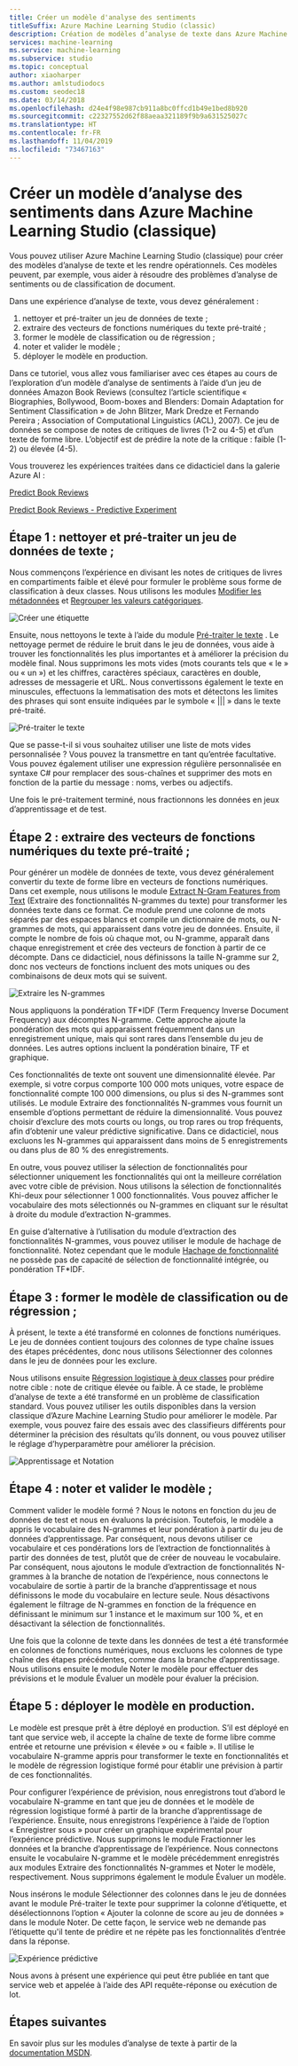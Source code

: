 ```yaml
---
title: Créer un modèle d'analyse des sentiments
titleSuffix: Azure Machine Learning Studio (classic)
description: Création de modèles d’analyse de texte dans Azure Machine Learning Studio (classique) à l’aide de modules pour le pré-traitement de texte, les N-grammes ou le hachage de fonction
services: machine-learning
ms.service: machine-learning
ms.subservice: studio
ms.topic: conceptual
author: xiaoharper
ms.author: amlstudiodocs
ms.custom: seodec18
ms.date: 03/14/2018
ms.openlocfilehash: d24e4f98e987cb911a8bc0ffcd1b49e1bed8b920
ms.sourcegitcommit: c22327552d62f88aeaa321189f9b9a631525027c
ms.translationtype: HT
ms.contentlocale: fr-FR
ms.lasthandoff: 11/04/2019
ms.locfileid: "73467163"
---
```

# <a name="create-a-sentiment-analysis-model-in-azure-machine-learning-studio-classic"></a>Créer un modèle d’analyse des sentiments dans Azure Machine Learning Studio (classique)

Vous pouvez utiliser Azure Machine Learning Studio (classique) pour créer des modèles d’analyse de texte et les rendre opérationnels. Ces modèles peuvent, par exemple, vous aider à résoudre des problèmes d’analyse de sentiments ou de classification de document.

Dans une expérience d’analyse de texte, vous devez généralement :

1. nettoyer et pré-traiter un jeu de données de texte ;
2. extraire des vecteurs de fonctions numériques du texte pré-traité ;
3. former le modèle de classification ou de régression ;
4. noter et valider le modèle ;
5. déployer le modèle en production.

Dans ce tutoriel, vous allez vous familiariser avec ces étapes au cours de l’exploration d’un modèle d’analyse de sentiments à l’aide d’un jeu de données Amazon Book Reviews (consultez l’article scientifique « Biographies, Bollywood, Boom-boxes and Blenders: Domain Adaptation for Sentiment Classification » de John Blitzer, Mark Dredze et Fernando Pereira ; Association of Computational Linguistics (ACL), 2007). Ce jeu de données se compose de notes de critiques de livres (1-2 ou 4-5) et d’un texte de forme libre. L’objectif est de prédire la note de la critique : faible (1-2) ou élevée (4-5).

Vous trouverez les expériences traitées dans ce didacticiel dans la galerie Azure AI :

[Predict Book Reviews](https://gallery.azure.ai/Experiment/Predict-Book-Reviews-1)

[Predict Book Reviews - Predictive Experiment](https://gallery.azure.ai/Experiment/Predict-Book-Reviews-Predictive-Experiment-1)

## <a name="step-1-clean-and-preprocess-text-dataset"></a>Étape 1 : nettoyer et pré-traiter un jeu de données de texte ;
Nous commençons l’expérience en divisant les notes de critiques de livres en compartiments faible et élevé pour formuler le problème sous forme de classification à deux classes. Nous utilisons les modules [Modifier les métadonnées](https://msdn.microsoft.com/library/azure/dn905986.aspx) et [Regrouper les valeurs catégoriques](https://msdn.microsoft.com/library/azure/dn906014.aspx).

![Créer une étiquette](./media/text-analytics-module-tutorial/create-label.png)

Ensuite, nous nettoyons le texte à l’aide du module [Pré-traiter le texte](https://msdn.microsoft.com/library/azure/mt762915.aspx) . Le nettoyage permet de réduire le bruit dans le jeu de données, vous aide à trouver les fonctionnalités les plus importantes et à améliorer la précision du modèle final. Nous supprimons les mots vides (mots courants tels que « le » ou « un ») et les chiffres, caractères spéciaux, caractères en double, adresses de messagerie et URL. Nous convertissons également le texte en minuscules, effectuons la lemmatisation des mots et détectons les limites des phrases qui sont ensuite indiquées par le symbole « ||| » dans le texte pré-traité.

![Pré-traiter le texte](./media/text-analytics-module-tutorial/preprocess-text.png)

Que se passe-t-il si vous souhaitez utiliser une liste de mots vides personnalisée ? Vous pouvez la transmettre en tant qu’entrée facultative. Vous pouvez également utiliser une expression régulière personnalisée en syntaxe C# pour remplacer des sous-chaînes et supprimer des mots en fonction de la partie du message : noms, verbes ou adjectifs.

Une fois le pré-traitement terminé, nous fractionnons les données en jeux d’apprentissage et de test.

## <a name="step-2-extract-numeric-feature-vectors-from-pre-processed-text"></a>Étape 2 : extraire des vecteurs de fonctions numériques du texte pré-traité ;
Pour générer un modèle de données de texte, vous devez généralement convertir du texte de forme libre en vecteurs de fonctions numériques. Dans cet exemple, nous utilisons le module [Extract N-Gram Features from Text](https://msdn.microsoft.com/library/azure/mt762916.aspx) (Extraire des fonctionnalités N-grammes du texte) pour transformer les données texte dans ce format. Ce module prend une colonne de mots séparés par des espaces blancs et compile un dictionnaire de mots, ou N-grammes de mots, qui apparaissent dans votre jeu de données. Ensuite, il compte le nombre de fois où chaque mot, ou N-gramme, apparaît dans chaque enregistrement et crée des vecteurs de fonction à partir de ce décompte. Dans ce didacticiel, nous définissons la taille N-gramme sur 2, donc nos vecteurs de fonctions incluent des mots uniques ou des combinaisons de deux mots qui se suivent.

![Extraire les N-grammes](./media/text-analytics-module-tutorial/extract-ngrams.png)

Nous appliquons la pondération TF*IDF (Term Frequency Inverse Document Frequency) aux décomptes N-gramme. Cette approche ajoute la pondération des mots qui apparaissent fréquemment dans un enregistrement unique, mais qui sont rares dans l’ensemble du jeu de données. Les autres options incluent la pondération binaire, TF et graphique.

Ces fonctionnalités de texte ont souvent une dimensionnalité élevée. Par exemple, si votre corpus comporte 100 000 mots uniques, votre espace de fonctionnalité compte 100 000 dimensions, ou plus si des N-grammes sont utilisés. Le module Extraire des fonctionnalités N-grammes vous fournit un ensemble d’options permettant de réduire la dimensionnalité. Vous pouvez choisir d’exclure des mots courts ou longs, ou trop rares ou trop fréquents, afin d’obtenir une valeur prédictive significative. Dans ce didacticiel, nous excluons les N-grammes qui apparaissent dans moins de 5 enregistrements ou dans plus de 80 % des enregistrements.

En outre, vous pouvez utiliser la sélection de fonctionnalités pour sélectionner uniquement les fonctionnalités qui ont la meilleure corrélation avec votre cible de prévision. Nous utilisons la sélection de fonctionnalités Khi-deux pour sélectionner 1 000 fonctionnalités. Vous pouvez afficher le vocabulaire des mots sélectionnés ou N-grammes en cliquant sur le résultat à droite du module d’extraction N-grammes.

En guise d’alternative à l’utilisation du module d’extraction des fonctionnalités N-grammes, vous pouvez utiliser le module de hachage de fonctionnalité. Notez cependant que le module [Hachage de fonctionnalité](https://msdn.microsoft.com/library/azure/dn906018.aspx) ne possède pas de capacité de sélection de fonctionnalité intégrée, ou pondération TF*IDF.

## <a name="step-3-train-classification-or-regression-model"></a>Étape 3 : former le modèle de classification ou de régression ;
À présent, le texte a été transformé en colonnes de fonctions numériques. Le jeu de données contient toujours des colonnes de type chaîne issues des étapes précédentes, donc nous utilisons Sélectionner des colonnes dans le jeu de données pour les exclure.

Nous utilisons ensuite [Régression logistique à deux classes](https://msdn.microsoft.com/library/azure/dn905994.aspx) pour prédire notre cible : note de critique élevée ou faible. À ce stade, le problème d’analyse de texte a été transformé en un problème de classification standard. Vous pouvez utiliser les outils disponibles dans la version classique d’Azure Machine Learning Studio pour améliorer le modèle. Par exemple, vous pouvez faire des essais avec des classifieurs différents pour déterminer la précision des résultats qu’ils donnent, ou vous pouvez utiliser le réglage d’hyperparamètre pour améliorer la précision.

![Apprentissage et Notation](./media/text-analytics-module-tutorial/scoring-text.png)

## <a name="step-4-score-and-validate-the-model"></a>Étape 4 : noter et valider le modèle ;
Comment valider le modèle formé ? Nous le notons en fonction du jeu de données de test et nous en évaluons la précision. Toutefois, le modèle a appris le vocabulaire des N-grammes et leur pondération à partir du jeu de données d’apprentissage. Par conséquent, nous devons utiliser ce vocabulaire et ces pondérations lors de l’extraction de fonctionnalités à partir des données de test, plutôt que de créer de nouveau le vocabulaire. Par conséquent, nous ajoutons le module d’extraction de fonctionnalités N-grammes à la branche de notation de l’expérience, nous connectons le vocabulaire de sortie à partir de la branche d’apprentissage et nous définissons le mode du vocabulaire en lecture seule. Nous désactivons également le filtrage de N-grammes en fonction de la fréquence en définissant le minimum sur 1 instance et le maximum sur 100 %, et en désactivant la sélection de fonctionnalités.

Une fois que la colonne de texte dans les données de test a été transformée en colonnes de fonctions numériques, nous excluons les colonnes de type chaîne des étapes précédentes, comme dans la branche d’apprentissage. Nous utilisons ensuite le module Noter le modèle pour effectuer des prévisions et le module Évaluer un modèle pour évaluer la précision.

## <a name="step-5-deploy-the-model-to-production"></a>Étape 5 : déployer le modèle en production.
Le modèle est presque prêt à être déployé en production. S’il est déployé en tant que service web, il accepte la chaîne de texte de forme libre comme entrée et retourne une prévision « élevée » ou « faible ». Il utilise le vocabulaire N-gramme appris pour transformer le texte en fonctionnalités et le modèle de régression logistique formé pour établir une prévision à partir de ces fonctionnalités. 

Pour configurer l’expérience de prévision, nous enregistrons tout d’abord le vocabulaire N-gramme en tant que jeu de données et le modèle de régression logistique formé à partir de la branche d’apprentissage de l’expérience. Ensuite, nous enregistrons l’expérience à l’aide de l’option « Enregistrer sous » pour créer un graphique expérimental pour l’expérience prédictive. Nous supprimons le module Fractionner les données et la branche d’apprentissage de l’expérience. Nous connectons ensuite le vocabulaire N-gramme et le modèle précédemment enregistrés aux modules Extraire des fonctionnalités N-grammes et Noter le modèle, respectivement. Nous supprimons également le module Évaluer un modèle.

Nous insérons le module Sélectionner des colonnes dans le jeu de données avant le module Pré-traiter le texte pour supprimer la colonne d’étiquette, et désélectionnons l’option « Ajouter la colonne de score au jeu de données » dans le module Noter. De cette façon, le service web ne demande pas l’étiquette qu'il tente de prédire et ne répète pas les fonctionnalités d’entrée dans la réponse.

![Expérience prédictive](./media/text-analytics-module-tutorial/predictive-text.png)

Nous avons à présent une expérience qui peut être publiée en tant que service web et appelée à l’aide des API requête-réponse ou exécution de lot.

## <a name="next-steps"></a>Étapes suivantes
En savoir plus sur les modules d’analyse de texte à partir de la [documentation MSDN](https://msdn.microsoft.com/library/azure/dn905886.aspx).


